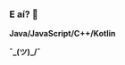 ### E aí? 👋

<!--
**barbisliboni/barbisliboni** is a ✨ _special_ ✨ repository because its `README.md` (this file) appears on your GitHub profile.-->

**Java/JavaScript/C++/Kotlin**

**¯\_(ツ)_/¯**



